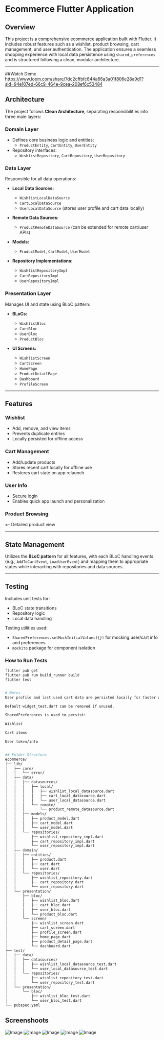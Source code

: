 # Ecommerce Flutter Application

## Overview
This project is a comprehensive ecommerce application built with Flutter. It includes robust features such as a wishlist, product browsing, cart management, and user authentication. The application ensures a seamless shopping experience with local data persistence using `shared_preferences` and is structured following a clean, modular architecture.

---
##Watch Demo
https://www.loom.com/share/7dc2cffbfc844a66a3a01f806e28a9d1?sid=94e107ed-66c9-464e-9cea-208ef6c53484

## Architecture

The project follows **Clean Architecture**, separating responsibilities into three main layers:

### Domain Layer
- Defines core business logic and entities:
  - `ProductEntity`, `CartEntity`, `UserEntity`
- Repository interfaces:
  - `WishlistRepository`, `CartRepository`, `UserRepository`

### Data Layer
Responsible for all data operations:

- **Local Data Sources:**
  - `WishlistLocalDataSource`
  - `CartLocalDataSource`
  - `UserLocalDataSource` (stores user profile and cart data locally)

- **Remote Data Sources:**
  - `ProductRemoteDataSource` (can be extended for remote cart/user APIs)

- **Models:**
  - `ProductModel`, `CartModel`, `UserModel`

- **Repository Implementations:**
  - `WishlistRepositoryImpl`
  - `CartRepositoryImpl`
  - `UserRepositoryImpl`

### Presentation Layer
Manages UI and state using BLoC pattern:

- **BLoCs:**
  - `WishlistBloc`
  - `CartBloc`
  - `UserBloc`
  - `ProductBloc`

- **UI Screens:**
  - `WishlistScreen`
  - `CartScreen`
  - `HomePage`
  - `ProductDetailPage`
  - `Dashboard`
  - `ProfileScreen`

---

## Features

### Wishlist
- Add, remove, and view items
- Prevents duplicate entries
- Locally persisted for offline access

### Cart Management
- Add/update products
- Stores recent cart locally for offline use
- Restores cart state on app relaunch

### User Info
- Secure login
- Enables quick app launch and personalization

### Product Browsing
=- Detailed product view

---
## State Management

Utilizes the **BLoC pattern** for all features, with each BLoC handling events (e.g., `AddToCartEvent`, `LoadUserEvent`) and mapping them to appropriate states while interacting with repositories and data sources.

---

## Testing

Includes unit tests for:

- BLoC state transitions
- Repository logic
- Local data handling

Testing utilities used:

- `SharedPreferences.setMockInitialValues({})` for mocking user/cart info and preferences
- `mockito` package for component isolation

### How to Run Tests

```bash
flutter pub get
flutter pub run build_runner build
flutter test


# Notes
User profile and last used cart data are persisted locally for faster access and offline functionality.

Default widget_test.dart can be removed if unused.

SharedPreferences is used to persist:

Wishlist

Cart items

User token/info


## Folder Structure
ecommerce/
├── lib/
│   ├── core/
│   │   └── error/
│   ├── data/
│   │   ├── datasources/
│   │   │   ├── local/
│   │   │   │   ├── wishlist_local_datasource.dart
│   │   │   │   ├── cart_local_datasource.dart
│   │   │   │   └── user_local_datasource.dart
│   │   │   └── remote/
│   │   │       └── product_remote_datasource.dart
│   │   ├── models/
│   │   │   ├── product_model.dart
│   │   │   ├── cart_model.dart
│   │   │   └── user_model.dart
│   │   └── repositories/
│   │       ├── wishlist_repository_impl.dart
│   │       ├── cart_repository_impl.dart
│   │       └── user_repository_impl.dart
│   ├── domain/
│   │   ├── entities/
│   │   │   ├── product.dart
│   │   │   ├── cart.dart
│   │   │   └── user.dart
│   │   └── repositories/
│   │       ├── wishlist_repository.dart
│   │       ├── cart_repository.dart
│   │       └── user_repository.dart
│   └── presentation/
│       ├── bloc/
│       │   ├── wishlist_bloc.dart
│       │   ├── cart_bloc.dart
│       │   ├── user_bloc.dart
│       │   └── product_bloc.dart
│       └── screen/
│           ├── wishlist_screen.dart
│           ├── cart_screen.dart
│           ├── profile_screen.dart
│           ├── home_page.dart
│           ├── product_detail_page.dart
│           └── dashboard.dart
├── test/
│   ├── data/
│   │   ├── datasources/
│   │   │   ├── wishlist_local_datasource_test.dart
│   │   │   └── user_local_datasource_test.dart
│   │   └── repositories/
│   │       ├── wishlist_repository_test.dart
│   │       └── user_repository_test.dart
│   └── presentation/
│       └── bloc/
│           ├── wishlist_bloc_test.dart
│           └── user_bloc_test.dart
└── pubspec.yaml
```
## Screenshoots
![Image](https://github.com/user-attachments/assets/05eaeefc-3759-4fcc-8a5f-36c77780a82f)
![Image](https://github.com/user-attachments/assets/c0a6f474-37f2-4ffb-8d9f-910eccbf287f) 
![Image](https://github.com/user-attachments/assets/0347e39b-cae0-4bc1-aea5-7974f4f9eea9)
![Image](https://github.com/user-attachments/assets/3d1a1c78-0cff-4b12-925f-3af0d18fb212)
![Image](https://github.com/user-attachments/assets/b11b5ce2-9b79-4bec-b2e5-c2961a56adda)
